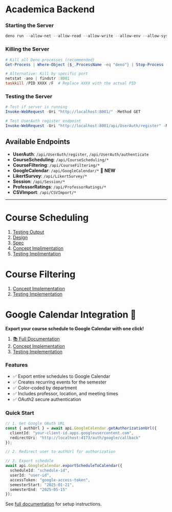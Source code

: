 # Academica Backend



### Starting the Server
```powershell
deno run --allow-net --allow-read --allow-write --allow-env --allow-sys src/concept_server.ts --port 8001
```

### Killing the Server
```powershell
# Kill all Deno processes (recommended)
Get-Process | Where-Object {$_.ProcessName -eq "deno"} | Stop-Process -Force

# Alternative: Kill by specific port
netstat -ano | findstr :8001
taskkill /PID XXXX /F  # Replace XXXX with the actual PID
```

### Testing the Server
```powershell
# Test if server is running
Invoke-WebRequest -Uri "http://localhost:8001/" -Method GET

# Test UserAuth register endpoint
Invoke-WebRequest -Uri "http://localhost:8001/api/UserAuth/register" -Method POST -Headers @{"Content-Type"="application/json"} -Body '{"username":"testuser","password":"testpass"}'

```

## Available Endpoints
- **UserAuth**: `/api/UserAuth/register`, `/api/UserAuth/authenticate`
- **CourseScheduling**: `/api/CourseScheduling/*`
- **CourseFiltering**: `/api/CourseFiltering/*`
- **GoogleCalendar**: `/api/GoogleCalendar/*` 📅 **NEW**
- **LikertSurvey**: `/api/LikertSurvey/*`
- **Session**: `/api/Session/*`
- **ProfessorRatings**: `/api/ProfessorRatings/*`
- **CSVImport**: `/api/CSVImport/*`


---

# Course Scheduling
1. [Testing Output](design/concepts/CourseScheduling/test_output.md)
2. [Design](design/concepts/CourseScheduling/design_changes.md)
3. [Spec](src/concepts/CourseScheduling/CourseScheduling.spec)
4. [Concept Implimentation](src/concepts/CourseScheduling/courseSchedulingConcept.ts)
5. [Testing Implimentation](src/concepts/CourseScheduling/courseSchedulingConcept.test.ts)

# Course Filtering
1. [Concept Implementation](src/concepts/CourseFiltering/CourseFilteringConcept.ts)
2. [Testing Implementation](src/concepts/CourseFiltering/courseFilteringConcept.test.ts)

# Google Calendar Integration 📅
**Export your course schedule to Google Calendar with one click!**

1. [📚 Full Documentation](docs/GOOGLE_CALENDAR_INTEGRATION.md)
2. [Concept Implementation](src/concepts/GoogleCalendar/GoogleCalendarConcept.ts)
3. [Testing Implementation](src/concepts/GoogleCalendar/GoogleCalendarConcept.test.ts)

### Features
- ✅ Export entire schedules to Google Calendar
- ✅ Creates recurring events for the semester
- ✅ Color-coded by department
- ✅ Includes professor, location, and meeting times
- ✅ OAuth2 secure authentication

### Quick Start
```typescript
// 1. Get Google OAuth URL
const { authUrl } = await api.GoogleCalendar.getAuthorizationUrl({
  clientId: "your-client-id.apps.googleusercontent.com",
  redirectUri: "http://localhost:4173/auth/google/callback"
});

// 2. Redirect user to authUrl for authorization

// 3. Export schedule
await api.GoogleCalendar.exportScheduleToCalendar({
  scheduleId: "schedule-id",
  userId: "user-id",
  accessToken: "google-access-token",
  semesterStart: "2025-01-21",
  semesterEnd: "2025-05-15"
});
```

See [full documentation](docs/GOOGLE_CALENDAR_INTEGRATION.md) for setup instructions.
